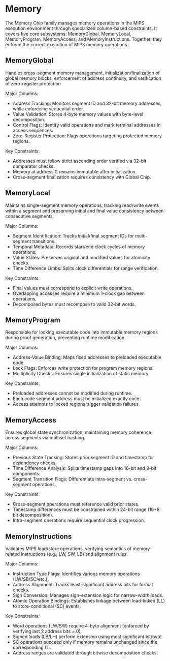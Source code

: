 # Memory

The Memory Chip family manages memory operations in the MIPS execution environment through specialized column-based constraints. It covers five core subsystems: MemoryGlobal, MemoryLocal, MemoryProgram, MemoryAccess, and MemoryInstructions. Together, they enforce the correct execution of MIPS memory operations..

## MemoryGlobal 
Handles cross-segment memory management, initialization/finalization of global memory blocks, enforcement of address continuity, and verification of zero-register protection

Major Columns:

- ​Address Tracking: Monitors segment ID and 32-bit memory addresses, while enforceing sequential order.
- ​Value Validation: Stores 4-byte memory values with byte-level decomposition.
- ​Control Flags: Identify valid operations and mark terminal addresses in access sequences.
- ​Zero-Register Protection: Flags operations targeting protected memory regions.

Key Constraints:

- Addresses must follow strict ascending order verified via 32-bit comparator checks.
- Memory at address 0 remains immutable after initialization.
- Cross-segment finalization requires consistency with Global Chip.

## MemoryLocal

Maintains single-segment memory operations, tracking read/write events within a segment and preserving initial and final value consistency between consecutive segments.

Major Columns:

- ​Segment Identification: Tracks initial/final segment IDs for multi-segment transitions.
- ​Temporal Metadata: Records start/end clock cycles of memory operations.
- ​Value States: Preserves original and modified values for atomicity checks.
- ​Time Difference Limbs: Splits clock differentials for range verification.

Key Constraints:

- Final values must correspond to explicit write operations.
- Overlapping accesses require a minimum 1-clock gap between operations.
- Decomposed bytes must recompose to valid 32-bit words.

## MemoryProgram 

Responsible for locking executable code into immutable memory regions during proof generation, preventing runtime modification.

Major Columns:

- ​Address-Value Binding: Maps fixed addresses to preloaded executable code.
- Lock Flags: Enforces write protection for program memory regions.
- Multiplicity Checks: Ensures single initialization of static memory.

Key Constraints:

- Preloaded addresses cannot be modified during runtime.
- Each code segment address must be initialized exactly once.
- Access attempts to locked regions trigger validation failures.

## MemoryAccess 

Ensures global state synchronization, maintaining memory coherence across segments via multiset hashing.

Major Columns:

- ​Previous State Tracking: Stores prior segment ID and timestamp for dependency checks.
- Time Difference Analysis: Splits timestamp gaps into 16-bit and 8-bit components.
- Segment Transition Flags: Differentiate intra-segment vs. cross-segment operations.

Key Constraints:

- Cross-segment operations must reference valid prior states.
- Timestamp differences must be constrained within 24-bit range (16+8 bit decomposition).
- Intra-segment operations require sequential clock progression.

## MemoryInstructions
Validates MIPS load/store operations, verifying semantics of memory-related instructions (e.g., LW, SW, LB) and alignment rules.

Major Columns:

- ​Instruction Type Flags: Identifies various memory operations (LW/SB/SC/etc.).
- ​Address Alignment: Tracks least-significant address bits for format checks.
- ​Sign Conversion: Manages sign-extension logic for narrow-width loads.
- ​Atomic Operation Bindings: Establishes linkage between load-linked (LL) to store-conditional (SC) events.

Key Constraints:

- Word operations (LW/SW) require 4-byte alignment (enforced by verifying last 2 address bits = 0).
- Signed loads (LB/LH) perform extension using most significant bit/byte.
- SC operations succeed only if memory remains unchanged since the corresponding LL.
- Address ranges are validated through bitwise decomposition checks.
